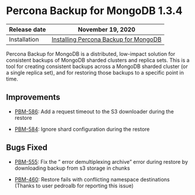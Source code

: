 # Percona Backup for MongoDB 1.3.4

| Release date | November 19, 2020  |
|------------- | ---------------|
| Installation | [Installing Percona Backup for MongoDB](../installation.md) |


Percona Backup for MongoDB is a distributed, low-impact solution for consistent backups of MongoDB
sharded clusters and replica sets. This is a tool for creating consistent backups
across a MongoDB sharded cluster (or a single replica set), and for restoring
those backups to a specific point in time.

## Improvements

* [PBM-586](https://jira.percona.com/browse/PBM-586): Add a request timeout to the S3 downloader during the restore

* [PBM-584](https://jira.percona.com/browse/PBM-584): Ignore shard configuration during the restore

## Bugs Fixed

* [PBM-555](https://jira.percona.com/browse/PBM-555): Fix the ” error demultiplexing archive” error during restore by downloading backup from s3 storage in chunks

* [PBM-460](https://jira.percona.com/browse/PBM-460): Restore fails with conflicting namespace destinations (Thanks to user pedroalb for reporting this issue)